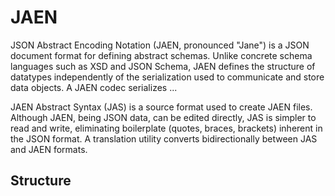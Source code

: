 # JAEN
JSON Abstract Encoding Notation (JAEN, pronounced "Jane") is a JSON document format for defining abstract schemas.  Unlike concrete schema languages such as XSD and JSON Schema, JAEN defines the structure of datatypes independently of the serialization used to communicate and store data objects.  A JAEN codec serializes ...

JAEN Abstract Syntax (JAS) is a source format used to create JAEN files.  Although JAEN, being JSON data, can be edited directly, JAS is simpler to read and write, eliminating boilerplate (quotes, braces, brackets) inherent in the JSON format.  A translation utility converts bidirectionally between JAS and JAEN formats.
## Structure
